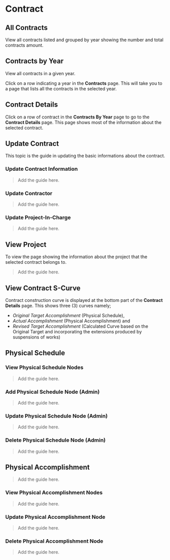 # Contract

## All Contracts

View all contracts listed and grouped by year showing the number and total contracts amount.


## Contracts by Year

View all contracts in a given year.

Click on a row indicating a year in the **Contracts** page. This will take you to a page that lists all the contracts in the selected year.


## Contract Details

Click on a row of contract in the **Contracts By Year** page to go to the **Contract Details** page. This page shows most of the information about the selected contract.


## Update Contract

This topic is the guide in updating the basic informations about the contract.



### Update Contract Information

> Add the guide here.


### Update Contractor

> Add the guide here.


### Update Project-In-Charge

> Add the guide here.


## View Project

To view the page showing the information about the project that the selected contract belongs to.

> Add the guide here.


## View Contract S-Curve

Contract construction curve is displayed at the bottom part of the **Contract Details** page. This shows three (3) curves namely; 

- *Original Target Accomplishment* (Physical Schedule), 
- *Actual Accomplishment* (Physical Accomplishment) and 
- *Revised Target Accomplishment* (Calculated Curve based on the Original Target and incorporating the extensions produced by suspensions of works)


## Physical Schedule


### View Physical Schedule Nodes

> Add the guide here.


### Add Physical Schedule Node (Admin)

> Add the guide here.


### Update Physical Schedule Node (Admin)

> Add the guide here.


### Delete Physical Schedule Node (Admin)

> Add the guide here.


## Physical Accomplishment

> Add the guide here.


### View Physical Accomplishment Nodes

> Add the guide here.


### Update Physical Accomplishment Node

> Add the guide here.


### Delete Physical Accomplishment Node

> Add the guide here.
